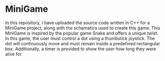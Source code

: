 # MiniGame
In this repository, I have uploaded the source code written in C++ for a MiniGame project, along with the schematics used to create this game. This MiniGame is inspired by the popular game Snake and offers a unique twist. In this game, the user must control a dot using a thumbstick joystick. The dot will continuously move and must remain inside a predefined rectangular box. Additionally, a timer is provided to show the user how long they were alive for.
